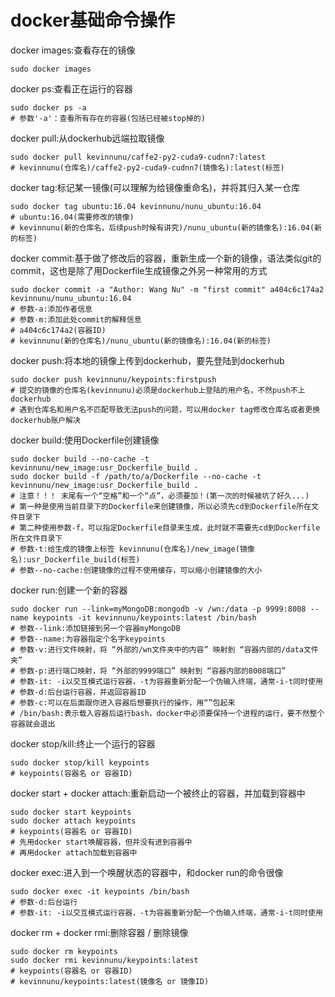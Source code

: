# docker基础命令操作

docker images:查看存在的镜像
```
sudo docker images 
```

docker ps:查看正在运行的容器
```
sudo docker ps -a
# 参数'-a'：查看所有存在的容器(包括已经被stop掉的)
```

docker pull:从dockerhub远端拉取镜像
```
sudo docker pull kevinnunu/caffe2-py2-cuda9-cudnn7:latest
# kevinnunu(仓库名)/caffe2-py2-cuda9-cudnn7(镜像名):latest(标签)
```

docker tag:标记某一镜像(可以理解为给镜像重命名)，并将其归入某一仓库
```
sudo docker tag ubuntu:16.04 kevinnunu/nunu_ubuntu:16.04
# ubuntu:16.04(需要修改的镜像)
# kevinnunu(新的仓库名，后续push时候有讲究)/nunu_ubuntu(新的镜像名):16.04(新的标签)
```

docker commit:基于做了修改后的容器，重新生成一个新的镜像，语法类似git的commit，这也是除了用Dockerfile生成镜像之外另一种常用的方式
```
sudo docker commit -a "Author: Wang Nu" -m "first commit" a404c6c174a2 kevinnunu/nunu_ubuntu:16.04
# 参数-a:添加作者信息
# 参数-m:添加此处commit的解释信息
# a404c6c174a2(容器ID)
# kevinnunu(新的仓库名)/nunu_ubuntu(新的镜像名):16.04(新的标签)
```

docker push:将本地的镜像上传到dockerhub，要先登陆到dockerhub
```
sudo docker push kevinnunu/keypoints:firstpush
# 提交的镜像的仓库名(kevinnunu)必须是dockerhub上登陆的用户名，不然push不上dockerhub
# 遇到仓库名和用户名不匹配导致无法push的问题，可以用docker tag修改仓库名或者更换dockerhub账户解决
```

docker build:使用Dockerfile创建镜像
```
sudo docker build --no-cache -t kevinnunu/new_image:usr_Dockerfile_build .
sudo docker build -f /path/to/a/Dockerfile --no-cache -t kevinnunu/new_image:usr_Dockerfile_build .
# 注意！！！ 末尾有一个“空格”和一个“点”，必须要加！(第一次的时候被坑了好久...)
# 第一种是使用当前目录下的Dockerfile来创建镜像，所以必须先cd到Dockerfile所在文件目录下
# 第二种使用参数-f，可以指定Dockerfile目录来生成，此时就不需要先cd到Dockerfile所在文件目录下
# 参数-t:给生成的镜像上标签 kevinnunu(仓库名)/new_image(镜像名):usr_Dockerfile_build(标签)
# 参数--no-cache:创建镜像的过程不使用缓存，可以缩小创建镜像的大小
```

docker run:创建一个新的容器
```
sudo docker run --link=myMongoDB:mongodb -v /wn:/data -p 9999:8008 --name keypoints -it kevinnunu/keypoints:latest /bin/bash
# 参数--link:添加链接到另一个容器myMongoDB
# 参数--name:为容器指定个名字keypoints
# 参数-v:进行文件映射，将 “外部的/wn文件夹中的内容” 映射到 “容器内部的/data文件夹”
# 参数-p:进行端口映射，将 “外部的9999端口” 映射到 “容器内部的8008端口”
# 参数-it: -i以交互模式运行容器，-t为容器重新分配一个伪输入终端，通常-i-t同时使用
# 参数-d:后台运行容器，并返回容器ID
# 参数-c:可以在后面跟你进入容器后想要执行的操作，用“”包起来
# /bin/bash:表示载入容器后运行bash，docker中必须要保持一个进程的运行，要不然整个容器就会退出
```

docker stop/kill:终止一个运行的容器
```
sudo docker stop/kill keypoints
# keypoints(容器名 or 容器ID)
```

docker start + docker attach:重新启动一个被终止的容器，并加载到容器中
```
sudo docker start keypoints
sudo docker attach keypoints
# keypoints(容器名 or 容器ID)
# 先用docker start唤醒容器，但并没有进到容器中
# 再用docker attach加载到容器中
```

docker exec:进入到一个唤醒状态的容器中，和docker run的命令很像
```
sudo docker exec -it keypoints /bin/bash
# 参数-d:后台运行
# 参数-it: -i以交互模式运行容器，-t为容器重新分配一个伪输入终端，通常-i-t同时使用
```

docker rm + docker rmi:删除容器 / 删除镜像
```
sudo docker rm keypoints
sudo docker rmi kevinnunu/keypoints:latest
# keypoints(容器名 or 容器ID)
# kevinnunu/keypoints:latest(镜像名 or 镜像ID)
```
